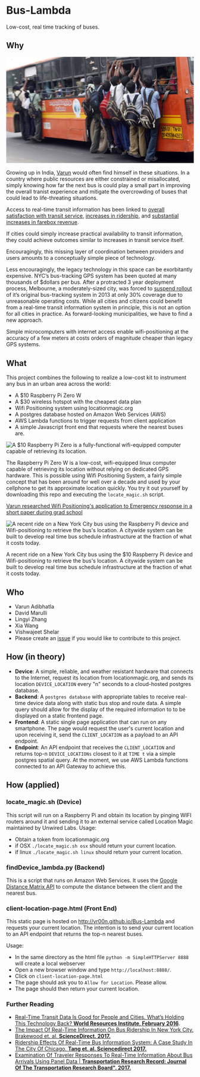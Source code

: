 # Bus-Lambda
Low-cost, real time tracking of buses.

## Why


![ Growing up in India, Varun would often find himself in these situations ](https://raw.githubusercontent.com/Streets-Data-Collaborative/Bus-Lambda/master/48764060387_a7205a5c01_o.jpg)

Growing up in India, [Varun](https://uploads.knightlab.com/storymapjs/158f477ab79c7702de8c33b817ddae41/varun-resume/index.html) would often find himself in these situations. In a country where public resources are either constrained or misallocated, simply knowing how far the next bus is could play a small part in improving the overall tranist experience and mitigate the overcrowding of buses that could lead to life-threating situations. 

Access to real-time transit information has been linked to  [overall satisfaction with transit service](http://trrjournalonline.trb.org/doi/abs/10.3141/2082-13), [increases in ridership](http://www.sciencedirect.com/science/article/pii/S0968090X12000022), and  [substantial increases in farebox revenue](http://www.sciencedirect.com/science/article/pii/S0968090X15000297). 

If cities could simply increase practical availability to transit information, they could achieve outcomes similar to increases in transit service itself. 

Encouragingly, this missing layer of coordination between providers and users amounts to a conceptually simple piece of technology.

Less encouragingly, the legacy technology in this space can be exorbitantly expensive. NYC’s bus-tracking GPS system has been quoted at many thousands of $dollars per bus. After a protracted 3 year deployment process, Melbourne, a moderately-sized city, was forced to  [suspend rollout](https://www.streetsdatacollaborative.org/technical-overview/[https://www.itnews.com.au/news/melbourne-takes-second-stab-at-gps-bus-tracking-381093) of it’s original bus-tracking system in 2013 at only 30% coverage due to unreasonable operating costs. While all cities and citizens could benefit from a real-time transit information system in principle, this is not an option for all cities in practice. As forward-looking municipalities, we have to find a new approach.

Simple microcomputers with internet access enable wifi-positioning at the accuracy of a few meters at costs orders of magnitude cheaper than legacy GPS systems.

## What

This project combines the following to realize a low-cost kit to instrument any bus in an urban area across the world: 
- A $10 Raspberry Pi Zero W
- A $30 wireless hotspot with the cheapest data plan
- Wifi Positioning system using locationmagic.org
- A postgres database hosted on Amazon Web Services (AWS)
- AWS Lambda functions to trigger requests from client application
- A simple Javascript front end that requests where the nearest buses are.

![ A $10 Raspberry Pi Zero is a fully-functional wifi-equipped computer capable of retrieving its location. ](https://static1.squarespace.com/static/59948729a803bbad877d588e/t/5997b872f14aa1178c60949c/1503115399348/raspberry-pi-zero-w-wireless-256x256.png?format=1500w)

The Raspberry Pi Zero W is a low-cost, wifi-equipped linux computer capable of retrieving its location without relying on dedicated GPS hardware. This is possible using Wifi Positioning System, a fairly simple concept that has been around for well over a decade and used by your cellphone to get its approximate location quickly. You try it out yourself by downloading this repo and executing the `locate_magic.sh` script.

[Varun researched Wifi Positioning's application to Emergency response in a short paper during grad school](https://www.researchgate.net/publication/239807385_SPATIAL_ANNOTATION_USING_Wi-Fi_POSITIONING_SYSTEM)

![ A recent ride on a New York City bus using the Raspberry Pi device and Wifi-positioning to retrieve the bus's location. A citywide system can be built to develop real time bus schedule infrastructure at the fraction of what it costs today. ](https://static1.squarespace.com/static/59948729a803bbad877d588e/t/5997b8bdf14aa1178c609703/1503115491956/bustime.jpg?format=1500w)

A recent ride on a New York City bus using the $10 Raspberry Pi device and Wifi-positioning to retrieve the bus's location. A citywide system can be built to develop real time bus schedule infrastructure at the fraction of what it costs today.

## Who
- Varun Adibhatla
- David Marulli
- Lingyi Zhang
- Xia Wang
- Vishwajeet Shelar
- Please create an [issue](https://github.com/vr00n/Bus-Lambda/issues) if you would like to contribute to this project.


## How (in theory)

- **Device**: A simple, reliable, and weather resistant hardware that connects to the Internet, request its location from locationmagic.org, and sends its location `DEVICE_LOCATION` every "n" seconds to a cloud-hosted postgres database.
- **Backend**: A `postgres database` with appropriate tables to receive real-time device data along with static bus stop and route data. A simple query should allow for the display of the required information to to be displayed on a static frontend page.
- **Frontend**: A static single page application that can run on any smartphone. The page would request the user's current location and upon receiving it, send the `CLIENT_LOCATION` as a payload to an API endpoint.
- **Endpoint**: An API endpoint that receives the `CLIENT_LOCATION` and returns top-n `DEVICE_LOCATIONs` closest to it at `TIME t` via a simple postgres spatial query. At the moment, we use AWS Lambda functions connected to an API Gateway to achieve this.

## How (applied)

### locate_magic.sh (Device)
This script will run on a Raspberry Pi and obtain its location by pinging WIFI routers around it and sending it to an external service called Location Magic maintained by Unwired Labs. 
Usage:
- Obtain a token from locationmagic.org
- if OSX `./locate_magic.sh osx` should return your current location.
- if linux `./locate_magic.sh linux` should return your current location.

### findDevice_lambda.py (Backend)
This is a script that runs on Amazon Web Services. It uses the [Google Distance Matrix API](https://developers.google.com/maps/documentation/distance-matrix/start) to compute the distance between the client and the nearest bus.


### client-location-page.html (Front End)
This static page is hosted on http://vr00n.github.io/Bus-Lambda and requests your current location. The intention is to send your current location to an API endpoint that returns the top-n nearest buses.

Usage: 
- In the same directory as the html file `python -m SimpleHTTPServer 8888` will create a local webserver
- Open a new browser window and type `http://localhost:8888/`.
- Click on `client-location-page.html`
- The page should ask you to `Allow for Location`. Please allow.
- The page should then return your current location.


### Further Reading


-   [Real-Time Transit Data Is Good for People and Cities. What’s Holding This Technology Back?  **World Resources Institute, February 2016**](http://www.wri.org/blog/2016/02/real-time-transit-data-good-people-and-cities-whats-holding-technology-back).
-   [The Impact Of Real-Time Information On Bus Ridership In New York City. Brakewood et. al. **ScienceDirect. 2017.**](http://www.sciencedirect.com/science/article/pii/S0968090X15000297.)
-   [Ridership Effects Of Real-Time Bus Information System: A Case Study In The City Of Chicago.  **Tang et. al. Sciencedirect 2017.**](http://www.sciencedirect.com/science/article/pii/S0968090X12000022.)
-   [Examination Of Traveler Responses To Real-Time Information About Bus Arrivals Using Panel Data |  **Transportation Research Record: Journal Of The Transportation Research Board". 2017.**](http://trrjournalonline.trb.org/doi/abs/10.3141/2082-13.)

